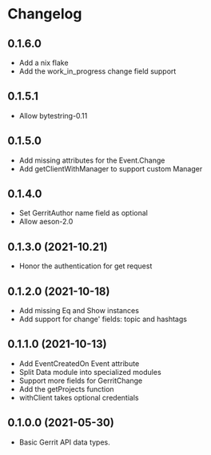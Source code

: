 # Changelog

## 0.1.6.0

- Add a nix flake
- Add the work_in_progress change field support

## 0.1.5.1

- Allow bytestring-0.11

## 0.1.5.0

- Add missing attributes for the Event.Change
- Add getClientWithManager to support custom Manager

## 0.1.4.0

- Set GerritAuthor name field as optional
- Allow aeson-2.0

## 0.1.3.0 (2021-10.21)

- Honor the authentication for get request

## 0.1.2.0 (2021-10-18)

- Add missing Eq and Show instances
- Add support for change' fields: topic and hashtags

## 0.1.1.0 (2021-10-13)

- Add EventCreatedOn Event attribute
- Split Data module into specialized modules
- Support more fields for GerritChange
- Add the getProjects function
- withClient takes optional credentials

## 0.1.0.0 (2021-05-30)

- Basic Gerrit API data types.
